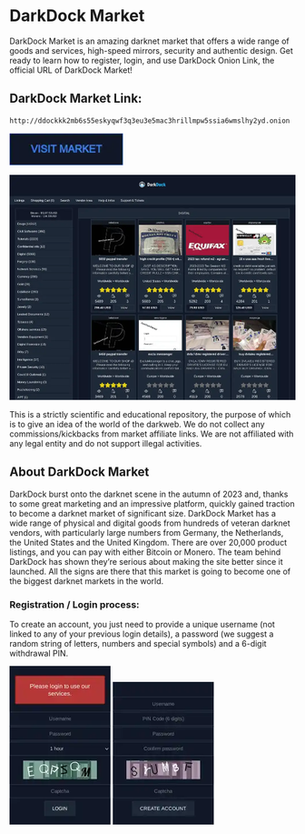 # DarkDock Market
DarkDock Market is an amazing darknet market that offers a wide range of goods and services, high-speed mirrors, security and authentic design. Get ready to learn how to register, login, and use DarkDock Onion Link, the official URL of DarkDock Market!

## DarkDock Market Link:

```sh
http://ddockkk2mb6s55eskyqwf3q3eu3e5mac3hrillmpw5ssia6wmslhy2yd.onion
```
[<img src="/assets/visit-market.webp" width="200">](http://ddockkk2mb6s55eskyqwf3q3eu3e5mac3hrillmpw5ssia6wmslhy2yd.onion)

<a href="http://ddockkk2mb6s55eskyqwf3q3eu3e5mac3hrillmpw5ssia6wmslhy2yd.onion"><img src="/assets/darkdock-preview.webp" alt="image" style="max-width: 100%;"><a>

This is a strictly scientific and educational repository, the purpose of which is to give an idea of the world of the darkweb. We do not collect any commissions/kickbacks from market affiliate links. We are not affiliated with any legal entity and do not support illegal activities.

## About DarkDock Market
DarkDock burst onto the darknet scene in the autumn of 2023 and, thanks to some great marketing and an impressive platform, quickly gained traction to become a darknet market of significant size. DarkDock Market has a wide range of physical and digital goods from hundreds of veteran darknet vendors, with particularly large numbers from Germany, the Netherlands, the United States and the United Kingdom. There are over 20,000 product listings, and you can pay with either Bitcoin or Monero. The team behind DarkDock has shown they’re serious about making the site better since it launched. All the signs are there that this market is going to become one of the biggest darknet markets in the world.

### Registration / Login process:

To create an account, you just need to provide a unique username (not linked to any of your previous login details), a password (we suggest a random string of letters, numbers and special symbols) and a 6-digit withdrawal PIN.

<a href="http://ddockkk2mb6s55eskyqwf3q3eu3e5mac3hrillmpw5ssia6wmslhy2yd.onion"><img src="/assets/darkdock-login.webp" alt="image" style="max-width: 100%;"><a>  <a href="http://ddockkk2mb6s55eskyqwf3q3eu3e5mac3hrillmpw5ssia6wmslhy2yd.onion"><img src="/assets/darkdock-register.webp" alt="image" style="max-width: 100%;"><a>